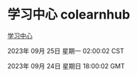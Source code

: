 # 学习中心 colearnhub
[学习中心](http://219.139.198.245:56308/colearnhub/)

2023年 09月 25日 星期一 02:00:02 CST

2023年 09月 24日 星期日 18:00:02 GMT
